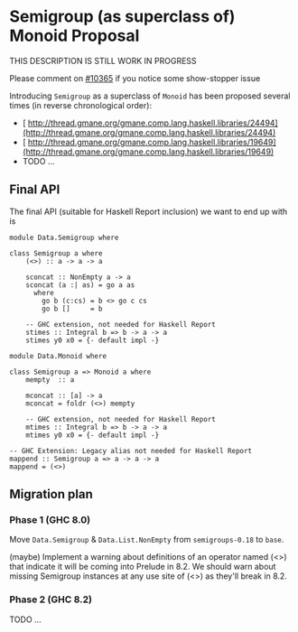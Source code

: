 # Semigroup (as superclass of) Monoid Proposal



THIS DESCRIPTION IS STILL WORK IN PROGRESS



Please comment on [\#10365](https://gitlab.staging.haskell.org/ghc/ghc/issues/10365) if you notice some show-stopper issue



Introducing `Semigroup` as a superclass of `Monoid` has been proposed several times (in reverse chronological order):


- [
  http://thread.gmane.org/gmane.comp.lang.haskell.libraries/24494](http://thread.gmane.org/gmane.comp.lang.haskell.libraries/24494)
- [
  http://thread.gmane.org/gmane.comp.lang.haskell.libraries/19649](http://thread.gmane.org/gmane.comp.lang.haskell.libraries/19649)
- TODO ...

## Final API



The final API (suitable for Haskell Report inclusion) we want to end up with is


```
module Data.Semigroup where

class Semigroup a where
    (<>) :: a -> a -> a

    sconcat :: NonEmpty a -> a
    sconcat (a :| as) = go a as
      where
        go b (c:cs) = b <> go c cs
        go b []     = b

    -- GHC extension, not needed for Haskell Report
    stimes :: Integral b => b -> a -> a
    stimes y0 x0 = {- default impl -}
```

```
module Data.Monoid where

class Semigroup a => Monoid a where
    mempty  :: a

    mconcat :: [a] -> a
    mconcat = foldr (<>) mempty

    -- GHC extension, not needed for Haskell Report
    mtimes :: Integral b => b -> a -> a
    mtimes y0 x0 = {- default impl -}

-- GHC Extension: Legacy alias not needed for Haskell Report
mappend :: Semigroup a => a -> a -> a
mappend = (<>)
```

## Migration plan


### Phase 1 (GHC 8.0)



Move `Data.Semigroup` & `Data.List.NonEmpty` from `semigroups-0.18` to `base`.



(maybe) Implement a warning about definitions of an operator named (\<\>) that indicate it will be coming into Prelude in 8.2. We should warn about missing Semigroup instances at any use site of (\<\>) as they'll break in 8.2.


### Phase 2 (GHC 8.2)



TODO ...


